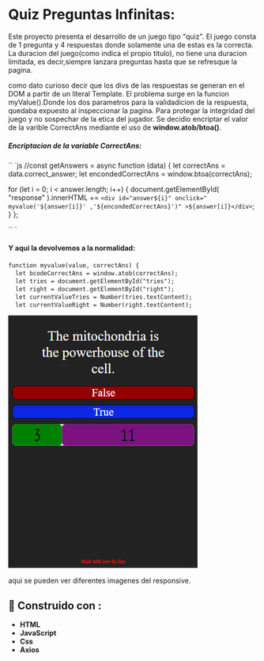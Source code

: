 # Quiz Preguntas Infinitas:

Este proyecto presenta el desarrollo de un juego tipo  "quiz".
El juego consta de 1 pregunta y 4 respuestas donde solamente una de estas es la correcta.
La duracion del juego(como indica el propio titulo), no tiene una duracion limitada, es decir,siempre lanzara preguntas hasta que se refresque la pagina. 

como dato curioso decir que los divs de las respuestas se generan en el DOM a partir de un literal Template. 
El problema surge en la funcion myValue().Donde los dos parametros para la validadicion de la respuesta, quedaba expuesto al inspeccionar la pagina. Para protegar la integridad del juego y no sospechar de la etica del jugador. Se decidio encriptar el valor de la varible CorrectAns mediante el uso de **window.atob/btoa()**.

##### Encriptacion de la variable CorrectAns: 
`` `js
//const getAnswers = async function (data) {
  let correctAns = data.correct_answer;
  let encondedCorrectAns = window.btoa(correctAns);

for (let i = 0; i < answer.length; i++) {
    document.getElementById(
      "response"
    ).innerHTML += `<div id="answer${i}" onclick=" myvalue('${answer[i]}' ,'${encondedCorrectAns}')" >${answer[i]}</div>`;
  }
};
  
`` `
#### Y aqui la devolvemos a la normalidad:
~~~~
function myvalue(value, correctAns) {
  let bcodeCorrectAns = window.atob(correctAns);
  let tries = document.getElementById("tries");
  let right = document.getElementById("right");
  let currentValueTries = Number(tries.textContent);
  let currentValueRight = Number(right.textContent);
~~~~


![image](./imagenes/responsive4.png) 

aqui se pueden ver diferentes imagenes del responsive.

## 	:hammer: Construido con : 

- **HTML**
- **JavaScript**
- **Css**
- **Axios**
